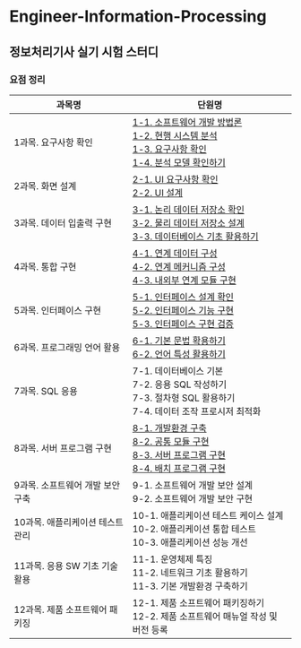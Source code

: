 # Engineer-Information-Processing
## 정보처리기사 실기 시험 스터디

### 요점 정리
| 과목명 | 단원명 |
| --- | --- |
| 1과목. 요구사항 확인 | [1-1. 소프트웨어 개발 방법론](https://github.com/chaaaany/Engineer-Information-Processing/blob/fe7a7b54e080dbde755570ff50b88996f59e093f/1%EA%B3%BC%EB%AA%A9.%20%EC%9A%94%EA%B5%AC%EC%82%AC%ED%95%AD%20%ED%99%95%EC%9D%B8/1-1%EC%86%8C%ED%94%84%ED%8A%B8%EC%9B%A8%EC%96%B4%EA%B0%9C%EB%B0%9C%EB%B0%A9%EB%B2%95%EB%A1%A0.md)<br>[1-2. 현행 시스템 분석](https://github.com/chaaaany/Engineer-Information-Processing/blob/fe7a7b54e080dbde755570ff50b88996f59e093f/1%EA%B3%BC%EB%AA%A9.%20%EC%9A%94%EA%B5%AC%EC%82%AC%ED%95%AD%20%ED%99%95%EC%9D%B8/1-2%ED%98%84%ED%96%89%EC%8B%9C%EC%8A%A4%ED%85%9C%EB%B6%84%EC%84%9D.md)<br>[1-3. 요구사항 확인](https://github.com/chaaaany/Engineer-Information-Processing/blob/fe7a7b54e080dbde755570ff50b88996f59e093f/1%EA%B3%BC%EB%AA%A9.%20%EC%9A%94%EA%B5%AC%EC%82%AC%ED%95%AD%20%ED%99%95%EC%9D%B8/1-3%EC%9A%94%EA%B5%AC%EC%82%AC%ED%95%AD%ED%99%95%EC%9D%B8.md)<br>[1-4. 분석 모델 확인하기](https://github.com/chaaaany/Engineer-Information-Processing/blob/fe7a7b54e080dbde755570ff50b88996f59e093f/1%EA%B3%BC%EB%AA%A9.%20%EC%9A%94%EA%B5%AC%EC%82%AC%ED%95%AD%20%ED%99%95%EC%9D%B8/1-4%EB%B6%84%EC%84%9D%EB%AA%A8%EB%8D%B8%ED%99%95%EC%9D%B8%ED%95%98%EA%B8%B0.md) |
| 2과목. 화면 설계 | [2-1. UI 요구사항 확인](https://github.com/chaaaany/Engineer-Information-Processing/blob/main/2%EA%B3%BC%EB%AA%A9.%20%ED%99%94%EB%A9%B4%20%EC%84%A4%EA%B3%84/2-1UI%EC%9A%94%EA%B5%AC%EC%82%AC%ED%95%AD%ED%99%95%EC%9D%B8.md)<br>[2-2. UI 설계](https://github.com/chaaaany/Engineer-Information-Processing/blob/main/2%EA%B3%BC%EB%AA%A9.%20%ED%99%94%EB%A9%B4%20%EC%84%A4%EA%B3%84/2-2UI%EC%84%A4%EA%B3%84.md) |
| 3과목. 데이터 입출력 구현 | [3-1. 논리 데이터 저장소 확인](https://github.com/chaaaany/Engineer-Information-Processing/blob/main/3%EA%B3%BC%EB%AA%A9.%20%EB%8D%B0%EC%9D%B4%ED%84%B0%20%EC%9E%85%EC%B6%9C%EB%A0%A5%20%EA%B5%AC%ED%98%84/3-1%EB%85%BC%EB%A6%AC%EB%8D%B0%EC%9D%B4%ED%84%B0%EC%A0%80%EC%9E%A5%EC%86%8C%ED%99%95%EC%9D%B8.md)<br>[3-2. 물리 데이터 저장소 설계](https://github.com/chaaaany/Engineer-Information-Processing/blob/main/3%EA%B3%BC%EB%AA%A9.%20%EB%8D%B0%EC%9D%B4%ED%84%B0%20%EC%9E%85%EC%B6%9C%EB%A0%A5%20%EA%B5%AC%ED%98%84/3-2%EB%AC%BC%EB%A6%AC%EB%8D%B0%EC%9D%B4%ED%84%B0%EC%A0%80%EC%9E%A5%EC%86%8C%EC%84%A4%EA%B3%84.md)<br>[3-3. 데이터베이스 기초 활용하기](https://github.com/chaaaany/Engineer-Information-Processing/blob/main/3%EA%B3%BC%EB%AA%A9.%20%EB%8D%B0%EC%9D%B4%ED%84%B0%20%EC%9E%85%EC%B6%9C%EB%A0%A5%20%EA%B5%AC%ED%98%84/3-3%EB%8D%B0%EC%9D%B4%ED%84%B0%EB%B2%A0%EC%9D%B4%EC%8A%A4%EA%B8%B0%EC%B4%88%ED%99%9C%EC%9A%A9%ED%95%98%EA%B8%B0.md) |
| 4과목. 통합 구현 | [4-1. 연계 데이터 구성](https://github.com/chaaaany/Engineer-Information-Processing/blob/185c4215dd18e2ae355df3c4cd94d5a0deabd63c/4%EA%B3%BC%EB%AA%A9.%20%ED%86%B5%ED%95%A9%20%EA%B5%AC%ED%98%84/4-1%EC%9D%B8%ED%84%B0%ED%8E%98%EC%9D%B4%EC%8A%A4%EC%84%A4%EA%B3%84%ED%99%95%EC%9D%B8.md)<br>[4-2. 연계 메커니즘 구성](https://github.com/chaaaany/Engineer-Information-Processing/blob/185c4215dd18e2ae355df3c4cd94d5a0deabd63c/4%EA%B3%BC%EB%AA%A9.%20%ED%86%B5%ED%95%A9%20%EA%B5%AC%ED%98%84/4-2%EC%9D%B8%ED%84%B0%ED%8E%98%EC%9D%B4%EC%8A%A4%EA%B8%B0%EB%8A%A5%EA%B5%AC%ED%98%84.md)<br>[4-3. 내외부 연계 모듈 구현](https://github.com/chaaaany/Engineer-Information-Processing/blob/185c4215dd18e2ae355df3c4cd94d5a0deabd63c/4%EA%B3%BC%EB%AA%A9.%20%ED%86%B5%ED%95%A9%20%EA%B5%AC%ED%98%84/4-3%EC%9D%B8%ED%84%B0%ED%8E%98%EC%9D%B4%EC%8A%A4%EA%B5%AC%ED%98%84%EA%B2%80%EC%A6%9D.md) |
| 5과목. 인터페이스 구현 | [5-1. 인터페이스 설계 확인](https://github.com/chaaaany/Engineer-Information-Processing/blob/ac06c88b064eaa4704d14dd80b9410f8c174518c/5%EA%B3%BC%EB%AA%A9.%20%EC%9D%B8%ED%84%B0%ED%8E%98%EC%9D%B4%EC%8A%A4%20%EA%B5%AC%ED%98%84/5-1%EC%9D%B8%ED%84%B0%ED%8E%98%EC%9D%B4%EC%8A%A4%EC%84%A4%EA%B3%84%ED%99%95%EC%9D%B8.md)<br>[5-2. 인터페이스 기능 구현](https://github.com/chaaaany/Engineer-Information-Processing/blob/ac06c88b064eaa4704d14dd80b9410f8c174518c/5%EA%B3%BC%EB%AA%A9.%20%EC%9D%B8%ED%84%B0%ED%8E%98%EC%9D%B4%EC%8A%A4%20%EA%B5%AC%ED%98%84/5-2%EC%9D%B8%ED%84%B0%ED%8E%98%EC%9D%B4%EC%8A%A4%EA%B8%B0%EB%8A%A5%EA%B5%AC%ED%98%84.md)<br>[5-3. 인터페이스 구현 검증](https://github.com/chaaaany/Engineer-Information-Processing/blob/ac06c88b064eaa4704d14dd80b9410f8c174518c/5%EA%B3%BC%EB%AA%A9.%20%EC%9D%B8%ED%84%B0%ED%8E%98%EC%9D%B4%EC%8A%A4%20%EA%B5%AC%ED%98%84/5-3.%EC%9D%B8%ED%84%B0%ED%8E%98%EC%9D%B4%EC%8A%A4%EA%B5%AC%ED%98%84%EA%B2%80%EC%A6%9D.md) |
| 6과목. 프로그래밍 언어 활용 | [6-1. 기본 문법 확용하기](https://github.com/chaaaany/Engineer-Information-Processing/blob/7ab9a9a77fa08ae7649e027b516be2439cbbc083/6%EA%B3%BC%EB%AA%A9.%20%ED%94%84%EB%A1%9C%EA%B7%B8%EB%9E%98%EB%B0%8D%20%EC%96%B8%EC%96%B4%20%ED%99%9C%EC%9A%A9/6-1%EA%B8%B0%EB%B3%B8%EB%AC%B8%EB%B2%95%ED%99%9C%EC%9A%A9%ED%95%98%EA%B8%B0.md)<br>[6-2. 언어 특성 활용하기](https://github.com/chaaaany/Engineer-Information-Processing/blob/7ab9a9a77fa08ae7649e027b516be2439cbbc083/6%EA%B3%BC%EB%AA%A9.%20%ED%94%84%EB%A1%9C%EA%B7%B8%EB%9E%98%EB%B0%8D%20%EC%96%B8%EC%96%B4%20%ED%99%9C%EC%9A%A9/6-2%EC%96%B8%EC%96%B4%ED%8A%B9%EC%84%B1%ED%99%9C%EC%9A%A9%ED%95%98%EA%B8%B0.md) |
| 7과목. SQL 응용 | 7-1. 데이터베이스 기본<br>7-2. 응용 SQL 작성하기<br>7-3. 절차형 SQL 활용하기<br>7-4. 데이터 조작 프로시저 최적화 |
| 8과목. 서버 프로그램 구현 | [8-1. 개발환경 구축](https://github.com/chaaaany/Engineer-Information-Processing/blob/main/8%EA%B3%BC%EB%AA%A9.%20%EC%84%9C%EB%B2%84%20%ED%94%84%EB%A1%9C%EA%B7%B8%EB%9E%A8%20%EA%B5%AC%ED%98%84/8-1%EA%B0%9C%EB%B0%9C%ED%99%98%EA%B2%BD%EA%B5%AC%EC%B6%95.md)<br>[8-2. 공통 모듈 구현](https://github.com/chaaaany/Engineer-Information-Processing/blob/main/8%EA%B3%BC%EB%AA%A9.%20%EC%84%9C%EB%B2%84%20%ED%94%84%EB%A1%9C%EA%B7%B8%EB%9E%A8%20%EA%B5%AC%ED%98%84/8-2%EA%B3%B5%ED%86%B5%EB%AA%A8%EB%93%88%EA%B5%AC%ED%98%84.md)<br>[8-3. 서버 프로그램 구현](https://github.com/chaaaany/Engineer-Information-Processing/blob/main/8%EA%B3%BC%EB%AA%A9.%20%EC%84%9C%EB%B2%84%20%ED%94%84%EB%A1%9C%EA%B7%B8%EB%9E%A8%20%EA%B5%AC%ED%98%84/8-3%EC%84%9C%EB%B2%84%ED%94%84%EB%A1%9C%EA%B7%B8%EB%9E%A8%EA%B5%AC%ED%98%84.md)<br>[8-4. 배치 프로그램 구현](https://github.com/chaaaany/Engineer-Information-Processing/blob/main/8%EA%B3%BC%EB%AA%A9.%20%EC%84%9C%EB%B2%84%20%ED%94%84%EB%A1%9C%EA%B7%B8%EB%9E%A8%20%EA%B5%AC%ED%98%84/8-4%EB%B0%B0%EC%B9%98%ED%94%84%EB%A1%9C%EA%B7%B8%EB%9E%A8%EA%B5%AC%ED%98%84.md) |
| 9과목. 소프트웨어 개발 보안 구축 | 9-1. 소프트웨어 개발 보안 설계<br>9-2. 소프트웨어 개발 보안 구현 |
| 10과목. 애플리케이션 테스트 관리 | 10-1. 애플리케이션 테스트 케이스 설계<br>10-2. 애플리케이션 통합 테스트<br>10-3. 애플리케이션 성능 개선 |
| 11과목. 응용 SW 기초 기술 활용 | 11-1. 운영체제 특징<br>11-2. 네트워크 기초 활용하기<br>11-3. 기본 개발환경 구축하기 |
| 12과목. 제품 소프트웨어 패키징 | 12-1. 제품 소프트웨어 패키징하기<br>12-2. 제품 소프트웨어 매뉴얼 작성 및 버전 등록 |
